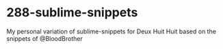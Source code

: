 # 288-sublime-snippets
My personal variation of sublime-snippets for Deux Huit Huit based on the snippets of @BloodBrother 
